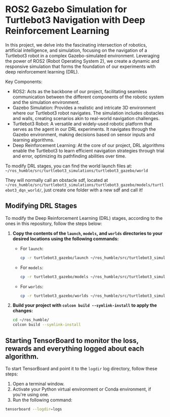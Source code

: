 # ROS2 Gazebo Simulation for Turtlebot3 Navigation with Deep Reinforcement Learning
In this project, we delve into the fascinating intersection of robotics, artificial intelligence, and simulation, focusing on the navigation of a Turtlebot3 robot in a complex Gazebo-simulated environment. Leveraging the power of ROS2 (Robot Operating System 2), we create a dynamic and responsive simulation that forms the foundation of our experiments with deep reinforcement learning (DRL).

Key Components:
- ROS2: Acts as the backbone of our project, facilitating seamless communication between the different components of the robotic system and the simulation environment.
- Gazebo Simulation: Provides a realistic and intricate 3D environment where our Turtlebot3 robot navigates. The simulation includes obstacles and walls, creating scenarios akin to real-world navigation challenges.
- Turtlebot3 Robot: A versatile and widely-used robotic platform that serves as the agent in our DRL experiments. It navigates through the Gazebo environment, making decisions based on sensor inputs and learning algorithms.
- Deep Reinforcement Learning: At the core of our project, DRL algorithms enable the Turtlebot3 to learn efficient navigation strategies through trial and error, optimizing its pathfinding abilities over time.


To modify DRL stages, you can find the world launch files at: `~/ros_humble/src/turtlebot3_simulations/turtlebot3_gazebo/world`

They will normally call an obstacle sdf, located at `~/ros_humble/src/turtlebot3_simulations/turtlebot3_gazebo/models/turtlebot3_dqn_world/`, just create one folder with a new sdf and call it!

## Modifying DRL Stages

To modify the Deep Reinforcement Learning (DRL) stages, according to the ones in this repository, follow the steps below:

1. **Copy the contents of the `launch`, `models`, and `worlds` directories to your desired locations using the following commands:**

   - For `launch`:
     ```bash
     cp -r turtlebot3_gazebo/launch ~/ros_humble/src/turtlebot3_simulations/turtlebot3_gazebo/launch
     ```
   
   - For `models`:
     ```bash
     cp -r turtlebot3_gazebo/models ~/ros_humble/src/turtlebot3_simulations/turtlebot3_gazebo/models
     ```
   
   - For `worlds`:
     ```bash
     cp -r turtlebot3_gazebo/worlds ~/ros_humble/src/turtlebot3_simulations/turtlebot3_gazebo/worlds
     ```

2. **Build your project with `colcon build --symlink-install` to apply the changes:**
   ```bash
   cd ~/ros_humble/
   colcon build --symlink-install
    ```


## Starting TensorBoard to monitor the loss, rewards and everything logged about each algorithm.
To start TensorBoard and point it to the `logdir` log directory, follow these steps:

1. Open a terminal window.
2. Activate your Python virtual environment or Conda environment, if you're using one.
3. Run the following command:

```bash
tensorboard --logdir=logs
```
